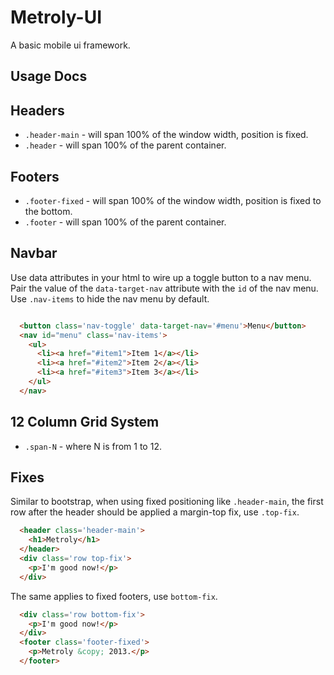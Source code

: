 Metroly-UI
==========

A basic mobile ui framework.

Usage Docs
----------

Headers
-------

* `.header-main` - will span 100% of the window width, position is fixed.
* `.header` - will span 100% of the parent container.

Footers
-------

* `.footer-fixed` - will span 100% of the window width, position is fixed to the bottom.
* `.footer` - will span 100% of the parent container.

Navbar
------

Use data attributes in your html to wire up a toggle button to a nav menu. Pair the value of the `data-target-nav` attribute with the `id` of the nav menu. Use `.nav-items` to hide the nav menu by default.

```html

  <button class='nav-toggle' data-target-nav='#menu'>Menu</button>
  <nav id="menu" class='nav-items'>
    <ul>
      <li><a href="#item1">Item 1</a></li>
      <li><a href="#item2">Item 2</a></li>
      <li><a href="#item3">Item 3</a></li>
    </ul>
  </nav>

```


12 Column Grid System
---------------------

* `.span-N` - where N is from 1 to 12.

Fixes
-----

Similar to bootstrap, when using fixed positioning like `.header-main`, the first row after the header should be applied a margin-top fix, use `.top-fix`.

```html
  <header class='header-main'>
    <h1>Metroly</h1>
  </header>
  <div class='row top-fix'>
    <p>I'm good now!</p>
  </div>
```

The same applies to fixed footers, use `bottom-fix`.

```html
  <div class='row bottom-fix'>
    <p>I'm good now!</p>
  </div>
  <footer class='footer-fixed'>
    <p>Metroly &copy; 2013.</p>
  </footer>

```
